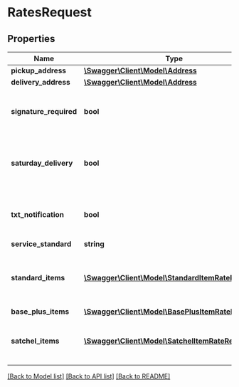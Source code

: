 # RatesRequest

## Properties
Name | Type | Description | Notes
------------ | ------------- | ------------- | -------------
**pickup_address** | [**\Swagger\Client\Model\Address**](Address.md) |  | [optional] 
**delivery_address** | [**\Swagger\Client\Model\Address**](Address.md) |  | [optional] 
**signature_required** | **bool** | Defines either signature is required or not | [optional] 
**saturday_delivery** | **bool** | Defines either saturday delivery is required or not | [optional] 
**txt_notification** | **bool** | Defines either text notification is required or not | [optional] 
**service_standard** | **string** |  | [optional] 
**standard_items** | [**\Swagger\Client\Model\StandardItemRateRequest[]**](StandardItemRateRequest.md) | List of standard items within the consignment to rate | [optional] 
**base_plus_items** | [**\Swagger\Client\Model\BasePlusItemRateRequest**](BasePlusItemRateRequest.md) |  | [optional] 
**satchel_items** | [**\Swagger\Client\Model\SatchelItemRateRequest[]**](SatchelItemRateRequest.md) | List of base plus items within the consignment to rate | [optional] 

[[Back to Model list]](../../README.md#documentation-for-models) [[Back to API list]](../../README.md#documentation-for-api-endpoints) [[Back to README]](../../README.md)


